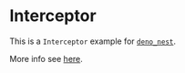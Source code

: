 # Interceptor

This is a `Interceptor` example for
[`deno_nest`](https://deno.land/x/deno_nest).

More info see
[here](https://nests.deno.dev/en-US/documentation/08_interceptors).
